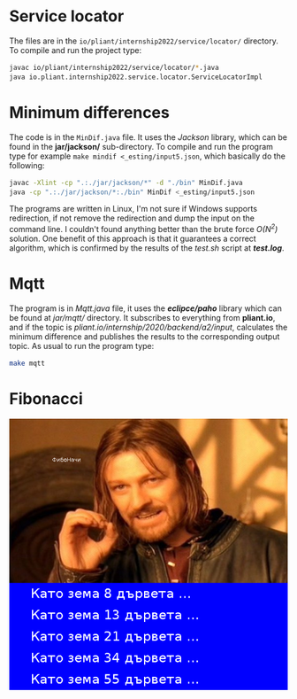 # Service locator
The files are in the ``io/pliant/internship2022/service/locator/`` directory. To compile and run the project type:
```sh
javac io/pliant/internship2022/service/locator/*.java
java io.pliant.internship2022.service.locator.ServiceLocatorImpl
```
# Minimum differences
The code is in the ``MinDif.java`` file. It uses the *Jackson* library,
which can be found in the **jar/jackson/** sub-directory. To compile and
run the program type for example ``make mindif <_esting/input5.json``, which basically do the following:
```sh
javac -Xlint -cp ".:./jar/jackson/*" -d "./bin" MinDif.java
java -cp ".:./jar/jackson/*:./bin" MinDif <_esting/input5.json
```
The programs are written in Linux, I'm not sure if Windows supports
redirection, if not remove the redirection and dump the input on the
command line. I couldn't found anything better than the brute force 
*O(N<sup>2</sup>)* solution. One benefit of this approach is that it guarantees a correct algorithm, which is confirmed by the results of the *test.sh* script at ***test.log***.
# Mqtt
The program is in *Mqtt.java* file, it uses the ***eclipce/paho*** library
which can be found at *jar/mqtt/* directory. It subscribes to everything from **pliant.io**, and if the topic is *pliant.io/internship/2020/backend/a2/input*, calculates the minimum difference and publishes the results to
the corresponding output topic. As usual to run the program type:
```sh
make mqtt
```
# Fibonacci
![](img/testing.png)